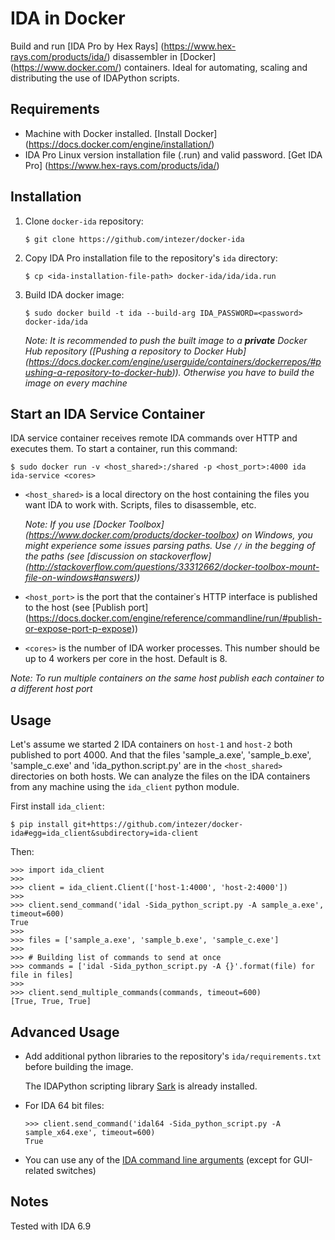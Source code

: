 # IDA in Docker
Build and run [IDA Pro by Hex Rays] (https://www.hex-rays.com/products/ida/) disassembler in [Docker] (https://www.docker.com/) containers.
Ideal for automating, scaling and distributing the use of IDAPython scripts.

## Requirements
- Machine with Docker installed. [Install Docker] (https://docs.docker.com/engine/installation/)
- IDA Pro Linux version installation file (.run) and valid password. [Get IDA Pro] (https://www.hex-rays.com/products/ida/)

## Installation
1. Clone `docker-ida` repository:

    ```
    $ git clone https://github.com/intezer/docker-ida 
    ```

2. Copy IDA Pro installation file to the repository's `ida` directory:

    ```
    $ cp <ida-installation-file-path> docker-ida/ida/ida.run
    ```

3. Build IDA docker image:

    ```
    $ sudo docker build -t ida --build-arg IDA_PASSWORD=<password> docker-ida/ida
    ```

    *Note: It is recommended to push the built image to a __private__ Docker Hub repository ([Pushing a repository to Docker Hub] (https://docs.docker.com/engine/userguide/containers/dockerrepos/#pushing-a-repository-to-docker-hub)). Otherwise you have to build the image on every machine*

## Start an IDA Service Container
IDA service container receives remote IDA commands over HTTP and executes them. To start a container, run this command:
```
$ sudo docker run -v <host_shared>:/shared -p <host_port>:4000 ida ida-service <cores>
```

- `<host_shared>` is a local directory on the host containing the files you want IDA to work with. Scripts, files to disassemble, etc.

   *Note: If you use [Docker Toolbox] (https://www.docker.com/products/docker-toolbox) on Windows, you might experience some issues parsing paths. Use `//` in the begging of the paths (see [discussion on stackoverflow] (http://stackoverflow.com/questions/33312662/docker-toolbox-mount-file-on-windows#answers))*
- `<host_port>` is the port that the container᾿s HTTP interface is published to the host (see [Publish port] (https://docs.docker.com/engine/reference/commandline/run/#publish-or-expose-port-p-expose))
- `<cores>` is the number of IDA worker processes. This number should be up to 4 workers per core in the host. Default is 8.

*Note: To run multiple containers on the same host publish each container to a different host port*

## Usage
Let's assume we started 2 IDA containers on `host-1` and `host-2` both published to port 4000.
And that the files 'sample_a.exe', 'sample_b.exe', 'sample_c.exe' and 'ida_python.script.py' are in the `<host_shared>` directories on both hosts.
We can analyze the files on the IDA containers from any machine using the `ida_client` python module.

First install `ida_client`:
```
$ pip install git+https://github.com/intezer/docker-ida#egg=ida_client&subdirectory=ida-client
```

Then:
```
>>> import ida_client
>>>
>>> client = ida_client.Client(['host-1:4000', 'host-2:4000'])
>>> 
>>> client.send_command('idal -Sida_python_script.py -A sample_a.exe', timeout=600)
True
>>>
>>> files = ['sample_a.exe', 'sample_b.exe', 'sample_c.exe']
>>>
>>> # Building list of commands to send at once
>>> commands = ['idal -Sida_python_script.py -A {}'.format(file) for file in files]
>>>
>>> client.send_multiple_commands(commands, timeout=600)
[True, True, True]
```

## Advanced Usage
- Add additional python libraries to the repository's `ida/requirements.txt` before building the image.

  The IDAPython scripting library [Sark](https://github.com/tmr232/Sark) is already installed.
- For IDA 64 bit files:

    ```
    >>> client.send_command('idal64 -Sida_python_script.py -A sample_x64.exe', timeout=600)
    True
    ```
- You can use any of the [IDA command line arguments](https://www.hex-rays.com/products/ida/support/idadoc/417.shtml) (except for GUI-related switches)

## Notes
Tested with IDA 6.9
